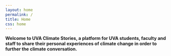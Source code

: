```yaml
---
layout: home
permalink: /
title: Home
css: home
---
```

**Welcome to UVA Climate Stories, a platform for UVA students, faculty and staff to share their personal experiences of climate change in order to further the climate conversation.**
